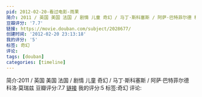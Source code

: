 ```yaml
---
pid: 2012-02-20-看过电影-雨果
简介: 2011 / 英国 美国 法国 / 剧情 儿童 奇幻 / 马丁·斯科塞斯 / 阿萨·巴特菲尔德 科洛·莫瑞兹
豆瓣评分: '7.7'
链接: https://movie.douban.com/subject/2028677/
创建时间: '2012-02-20 23:13:18'
我的评分: '5'
标签: 奇幻
评论:
tags: [douban]
categories: [timeline]
---
```

简介:2011 / 英国 美国 法国 / 剧情 儿童 奇幻 / 马丁·斯科塞斯 / 阿萨·巴特菲尔德 科洛·莫瑞兹
豆瓣评分:7.7
[链接](https://movie.douban.com/subject/2028677/)
我的评分:5
标签:奇幻
评论:
